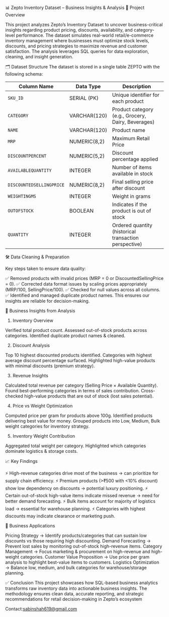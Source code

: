 📊 Zepto Inventory Dataset – Business Insights & Analysis
📌 Project Overview

This project analyzes Zepto’s Inventory Dataset to uncover business-critical insights regarding product pricing, discounts, availability, and category-level performance.
The dataset simulates real-world retail/e-commerce inventory management where businesses must optimize stock levels, discounts, and pricing strategies to maximize revenue and customer satisfaction.
The analysis leverages SQL queries for data exploration, cleaning, and insight generation.

🗂 Dataset Structure
The dataset is stored in a single table ZEPTO with the following schema:

| Column Name              | Data Type    | Description                                           |
| ------------------------ | ------------ | ----------------------------------------------------- |
| `SKU_ID`                 | SERIAL (PK)  | Unique identifier for each product                    |
| `CATEGORY`               | VARCHAR(120) | Product category (e.g., Grocery, Dairy, Beverages)    |
| `NAME`                   | VARCHAR(120) | Product name                                          |
| `MRP`                    | NUMERIC(8,2) | Maximum Retail Price                                  |
| `DISCOUNTPERCENT`        | NUMERIC(5,2) | Discount percentage applied                           |
| `AVAILABLEQUANTITY`      | INTEGER      | Number of items available in stock                    |
| `DISCOUNTEDSELLINGPRICE` | NUMERIC(8,2) | Final selling price after discount                    |
| `WEIGHTINGMS`            | INTEGER      | Weight in grams                                       |
| `OUTOFSTOCK`             | BOOLEAN      | Indicates if the product is out of stock              |
| `QUANTITY`               | INTEGER      | Ordered quantity (historical transaction perspective) |


🛠 Data Cleaning & Preparation

Key steps taken to ensure data quality:

✅ Removed products with invalid prices (MRP = 0 or DiscountedSellingPrice = 0).
✅ Corrected data format issues by scaling prices appropriately (MRP/100, SellingPrice/100).
✅ Checked for null values across all columns.
✅ Identified and managed duplicate product names.
This ensures our insights are reliable for decision-making.

🔎 Business Insights from Analysis

1. Inventory Overview

Verified total product count.
Assessed out-of-stock products across categories.
Identified duplicate product names & cleaned.

2. Discount Analysis

Top 10 highest discounted products identified.
Categories with highest average discount percentage surfaced.
Highlighted high-value products with minimal discounts (premium strategy).

3. Revenue Insights

Calculated total revenue per category (Selling Price × Available Quantity).
Found best-performing categories in terms of sales contribution.
Cross-checked high-value products that are out of stock (lost sales potential).

4. Price vs Weight Optimization

Computed price per gram for products above 100g.
Identified products delivering best value for money.
Grouped products into Low, Medium, Bulk weight categories for inventory strategy.

5. Inventory Weight Contribution
   
Aggregated total weight per category.
Highlighted which categories dominate logistics & storage costs.

📈 Key Findings

⚡ High-revenue categories drive most of the business → can prioritize for supply chain efficiency.
⚡ Premium products (>₹500 with <10% discount) show low dependency on discounts → potential luxury positioning.
⚡ Certain out-of-stock high-value items indicate missed revenue → need for better demand forecasting.
⚡ Bulk items account for majority of logistics load → essential for warehouse planning.
⚡ Categories with highest discounts may indicate clearance or marketing push.

🚀 Business Applications

Pricing Strategy → Identify products/categories that can sustain low discounts vs those requiring high discounting.
Demand Forecasting → Prevent lost sales by monitoring out-of-stock high-revenue items.
Category Management → Focus marketing & procurement on high-revenue and high-weight categories.
Customer Value Proposition → Use price per gram analysis to highlight best-value items to customers.
Logistics Optimization → Balance low, medium, and bulk categories for warehouse/storage planning.

✅ Conclusion
This project showcases how SQL-based business analytics transforms raw inventory data into actionable business insights.
The methodology ensures clean data, accurate reporting, and strategic recommendations for retail decision-making in Zepto’s ecosystem

Contact:sabinshah619@gmail.com
